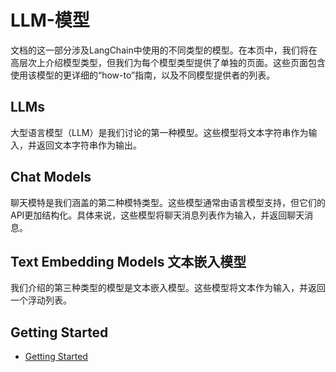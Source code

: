 # LLM-模型

文档的这一部分涉及LangChain中使用的不同类型的模型。在本页中，我们将在高层次上介绍模型类型，但我们为每个模型类型提供了单独的页面。这些页面包含使用该模型的更详细的“how-to”指南，以及不同模型提供者的列表。

## LLMs
大型语言模型（LLM）是我们讨论的第一种模型。这些模型将文本字符串作为输入，并返回文本字符串作为输出。
## Chat Models
聊天模特是我们涵盖的第二种模特类型。这些模型通常由语言模型支持，但它们的API更加结构化。具体来说，这些模型将聊天消息列表作为输入，并返回聊天消息。
## Text Embedding Models 文本嵌入模型
我们介绍的第三种类型的模型是文本嵌入模型。这些模型将文本作为输入，并返回一个浮动列表。
## Getting Started
- [Getting Started](../Models/入门.md)